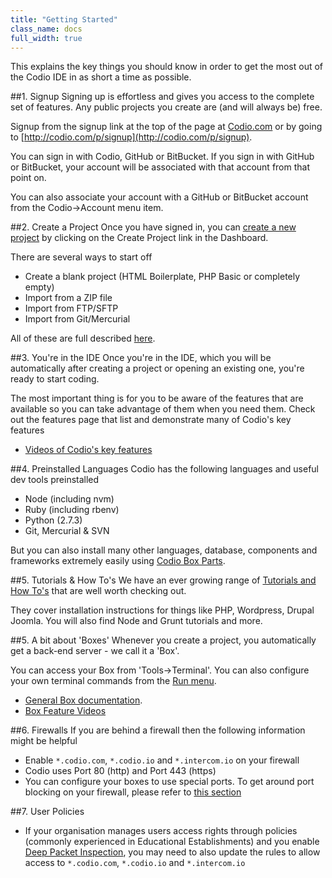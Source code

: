 ```yaml
---
title: "Getting Started"
class_name: docs
full_width: true
---
```


This explains the key things you should know in order to get the most out of the Codio IDE in as short a time as possible.

##1. Signup
Signing up is effortless and gives you access to the complete set of features. Any public projects you create are (and will always be) free.

Signup from the signup link at the top of the page at [Codio.com](http://codio.com) or by going to [http://codio.com/p/signup](http://codio.com/p/signup).

You can sign in with Codio, GitHub or BitBucket. If you sign in with GitHub or BitBucket, your account will be associated with that account from that point on. 

You can also associate your account with a GitHub or BitBucket account from the Codio->Account menu item.


##2. Create a Project
Once you have signed in, you can [create a new project](/docs/console/creating) by clicking on the Create Project link in the Dashboard. 

There are several ways to start off

- Create a blank project (HTML Boilerplate, PHP Basic or completely empty)
- Import from a ZIP file
- Import from FTP/SFTP
- Import from Git/Mercurial


All of these are full described [here](/docs/console/creating).

##3. You're in the IDE
Once you're in the IDE, which you will be automatically after creating a project or opening an existing one, you're ready to start coding.

The most important thing is for you to be aware of the features that are available so you can take advantage of them when you need them. Check out the features page that list and demonstrate many of Codio's key features

- [Videos of Codio's key features](/features)

##4. Preinstalled Languages
Codio has the following languages and useful dev tools preinstalled

- Node (including nvm)
- Ruby (including rbenv)
- Python (2.7.3)
- Git, Mercurial & SVN

But you can also install many other languages, database, components and frameworks extremely easily using [Codio Box Parts](/docs/boxes/box-parts).

##5. Tutorials & How To's
We have an ever growing range of [Tutorials and How To's](/docs/specifics) that are well worth checking out. 

They cover installation instructions for things like PHP, Wordpress, Drupal Joomla. You will also find Node and Grunt tutorials and more.


##5. A bit about 'Boxes'
Whenever you create a project, you automatically get a back-end server - we call it a 'Box'.

You can access your Box from 'Tools->Terminal'. You can also configure your own terminal commands from the [Run menu](/docs/boxes/run). 

- [General Box documentation](/docs/boxes).
- [Box Feature Videos](/features)

##6. Firewalls
If you are behind a firewall then the following information might be helpful

- Enable `*.codio.com`, `*.codio.io` and `*.intercom.io` on your firewall
- Codio uses Port 80 (http) and Port 443 (https)
- You can configure your boxes to use special ports. To get around port blocking on your firewall, please refer to [this section](/docs/boxes/ext-access)


##7. User Policies

- If your organisation manages users access rights through policies (commonly experienced in Educational Establishments) and you enable [Deep Packet Inspection](https://en.wikipedia.org/wiki/Deep_packet_inspection), you may need to also update the rules to allow access to `*.codio.com`, `*.codio.io` and `*.intercom.io`

